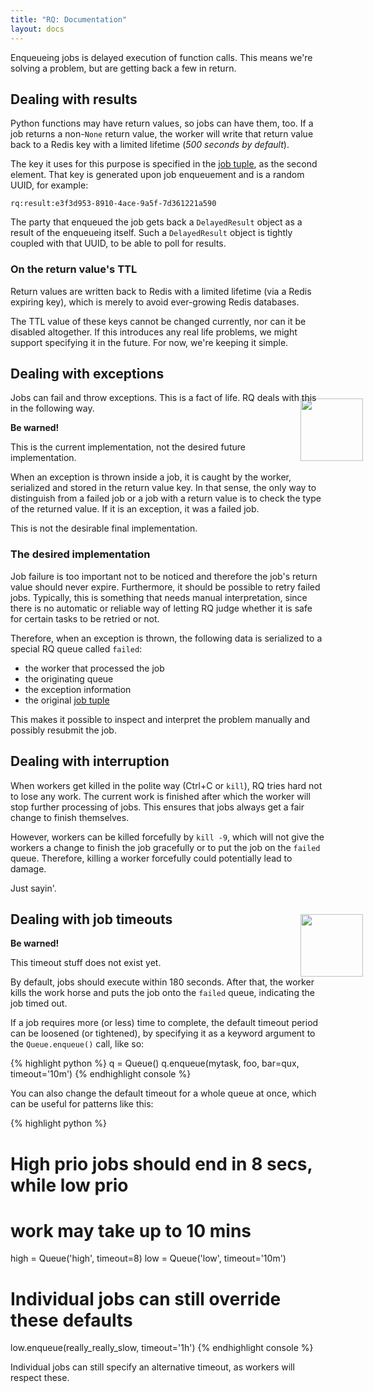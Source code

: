 ```yaml
---
title: "RQ: Documentation"
layout: docs
---
```


Enqueueing jobs is delayed execution of function calls.  This means we're
solving a problem, but are getting back a few in return.


## Dealing with results

Python functions may have return values, so jobs can have them, too.  If a job
returns a non-`None` return value, the worker will write that return value back
to a Redis key with a limited lifetime (_500 seconds by default_).

The key it uses for this purpose is specified in the
<a href="{{site.baseurl}}contrib/internals/#job-tuple">job tuple</a>, as the
second element.  That key is generated upon job enqueuement and is a random
UUID, for example:

    rq:result:e3f3d953-8910-4ace-9a5f-7d361221a590

The party that enqueued the job gets back a `DelayedResult` object as a result
of the enqueueing itself.  Such a `DelayedResult` object is tightly coupled
with that UUID, to be able to poll for results.


### On the return value's TTL

Return values are written back to Redis with a limited lifetime (via a Redis
expiring key), which is merely to avoid ever-growing Redis databases.

The TTL value of these keys cannot be changed currently, nor can it be disabled
altogether.  If this introduces any real life problems, we might support
specifying it in the future.  For now, we're keeping it simple.


## Dealing with exceptions

Jobs can fail and throw exceptions.  This is a fact of life.  RQ deals with
this in the following way.

<div class="warning">
    <img style="float: right; margin-right: -60px; margin-top: -38px; height: 100px;" src="http://a.dryicons.com/images/icon_sets/colorful_stickers_icons_set/png/256x256/warning.png" />
    <strong>Be warned!</strong>
    <p>This is the current implementation, not the desired future implementation.</p>
</div>

When an exception is thrown inside a job, it is caught by the worker,
serialized and stored in the return value key.  In that sense, the only way to
distinguish from a failed job or a job with a return value is to check the type
of the returned value.  If it is an exception, it was a failed job.

This is not the desirable final implementation.


### The desired implementation

Job failure is too important not to be noticed and therefore the job's return
value should never expire.  Furthermore, it should be possible to retry failed
jobs.  Typically, this is something that needs manual interpretation, since
there is no automatic or reliable way of letting RQ judge whether it is safe
for certain tasks to be retried or not.

Therefore, when an exception is thrown, the following data is serialized to
a special RQ queue called `failed`:

* the worker that processed the job
* the originating queue
* the exception information
* the original <a href="{{site.baseurl}}contrib/internals/#job-tuple">job tuple</a>

This makes it possible to inspect and interpret the problem manually and
possibly resubmit the job.


## Dealing with interruption

When workers get killed in the polite way (Ctrl+C or `kill`), RQ tries hard not
to lose any work.  The current work is finished after which the worker will
stop further processing of jobs.  This ensures that jobs always get a fair
change to finish themselves.

However, workers can be killed forcefully by `kill -9`, which will not give the
workers a change to finish the job gracefully or to put the job on the `failed`
queue.  Therefore, killing a worker forcefully could potentially lead to
damage.

Just sayin'.


## Dealing with job timeouts

<div class="warning">
    <img style="float: right; margin-right: -60px; margin-top: -38px; height: 100px;" src="http://a.dryicons.com/images/icon_sets/colorful_stickers_icons_set/png/256x256/warning.png" />
    <strong>Be warned!</strong>
    <p>This timeout stuff does not exist yet.</p>
</div>

By default, jobs should execute within 180 seconds.  After that, the worker
kills the work horse and puts the job onto the `failed` queue, indicating the
job timed out.

If a job requires more (or less) time to complete, the default timeout period
can be loosened (or tightened), by specifying it as a keyword argument to the
`Queue.enqueue()` call, like so:

{% highlight python %}
q = Queue()
q.enqueue(mytask, foo, bar=qux, timeout='10m')
{% endhighlight console %}

You can also change the default timeout for a whole queue at once, which can be
useful for patterns like this:

{% highlight python %}
# High prio jobs should end in 8 secs, while low prio
# work may take up to 10 mins
high = Queue('high', timeout=8)
low = Queue('low', timeout='10m')

# Individual jobs can still override these defaults
low.enqueue(really_really_slow, timeout='1h')
{% endhighlight console %}

Individual jobs can still specify an alternative timeout, as workers will
respect these.
